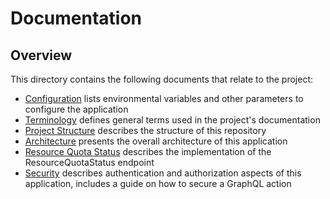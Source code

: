 # Documentation

## Overview
This directory contains the following documents that relate to the project:

- [Configuration](./configuration.md) lists environmental variables and other parameters to configure the application
- [Terminology](./terminology.md) defines general terms used in the project's documentation
- [Project Structure](./project-structure.md) describes the structure of this repository
- [Architecture](./architecture.md) presents the overall architecture of this application
- [Resource Quota Status](./resource-quotas-status.md) describes the implementation of the ResourceQuotaStatus endpoint
- [Security](./security.md) describes authentication and authorization aspects of this application, includes a guide on how to secure a GraphQL action